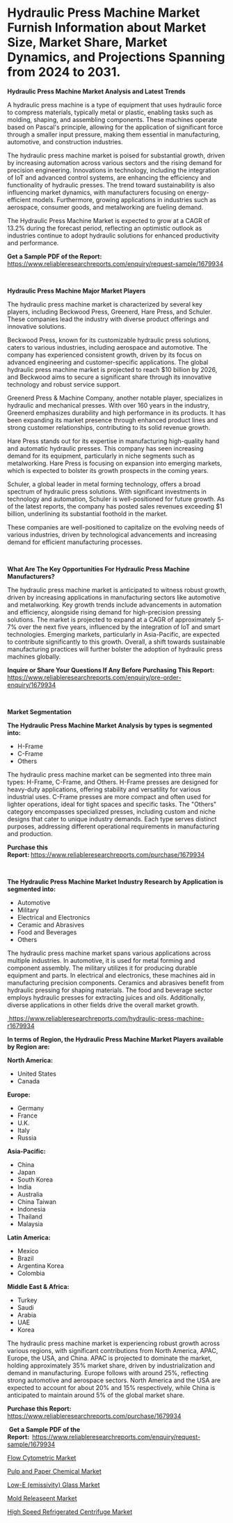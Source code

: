 <p><h1>Hydraulic Press Machine Market Furnish Information about Market Size, Market Share, Market Dynamics, and Projections Spanning from 2024 to 2031.</h1></p><p><strong>Hydraulic Press Machine Market Analysis and Latest Trends</strong></p>
<p><p>A hydraulic press machine is a type of equipment that uses hydraulic force to compress materials, typically metal or plastic, enabling tasks such as molding, shaping, and assembling components. These machines operate based on Pascal's principle, allowing for the application of significant force through a smaller input pressure, making them essential in manufacturing, automotive, and construction industries.</p><p>The hydraulic press machine market is poised for substantial growth, driven by increasing automation across various sectors and the rising demand for precision engineering. Innovations in technology, including the integration of IoT and advanced control systems, are enhancing the efficiency and functionality of hydraulic presses. The trend toward sustainability is also influencing market dynamics, with manufacturers focusing on energy-efficient models. Furthermore, growing applications in industries such as aerospace, consumer goods, and metalworking are fueling demand.</p><p>The Hydraulic Press Machine Market is expected to grow at a CAGR of 13.2% during the forecast period, reflecting an optimistic outlook as industries continue to adopt hydraulic solutions for enhanced productivity and performance.</p></p>
<p><strong>Get a Sample PDF of the Report:&nbsp;</strong> <a href="https://www.reliableresearchreports.com/enquiry/request-sample/1679934?utm_campaign=10&utm_medium=2&utm_source=Github&utm_content=ia&utm_term=14102024&utm_id=hydraulic-press-machine">https://www.reliableresearchreports.com/enquiry/request-sample/1679934</a></p>
<p>&nbsp;</p>
<p><strong>Hydraulic Press Machine Major Market Players</strong></p>
<p><p>The hydraulic press machine market is characterized by several key players, including Beckwood Press, Greenerd, Hare Press, and Schuler. These companies lead the industry with diverse product offerings and innovative solutions.</p><p>Beckwood Press, known for its customizable hydraulic press solutions, caters to various industries, including aerospace and automotive. The company has experienced consistent growth, driven by its focus on advanced engineering and customer-specific applications. The global hydraulic press machine market is projected to reach $10 billion by 2026, and Beckwood aims to secure a significant share through its innovative technology and robust service support.</p><p>Greenerd Press & Machine Company, another notable player, specializes in hydraulic and mechanical presses. With over 160 years in the industry, Greenerd emphasizes durability and high performance in its products. It has been expanding its market presence through enhanced product lines and strong customer relationships, contributing to its solid revenue growth.</p><p>Hare Press stands out for its expertise in manufacturing high-quality hand and automatic hydraulic presses. This company has seen increasing demand for its equipment, particularly in niche segments such as metalworking. Hare Press is focusing on expansion into emerging markets, which is expected to bolster its growth prospects in the coming years.</p><p>Schuler, a global leader in metal forming technology, offers a broad spectrum of hydraulic press solutions. With significant investments in technology and automation, Schuler is well-positioned for future growth. As of the latest reports, the company has posted sales revenues exceeding $1 billion, underlining its substantial foothold in the market.</p><p>These companies are well-positioned to capitalize on the evolving needs of various industries, driven by technological advancements and increasing demand for efficient manufacturing processes.</p></p>
<p>&nbsp;</p>
<p><strong>What Are The Key Opportunities For Hydraulic Press Machine Manufacturers?</strong></p>
<p><p>The hydraulic press machine market is anticipated to witness robust growth, driven by increasing applications in manufacturing sectors like automotive and metalworking. Key growth trends include advancements in automation and efficiency, alongside rising demand for high-precision pressing solutions. The market is projected to expand at a CAGR of approximately 5-7% over the next five years, influenced by the integration of IoT and smart technologies. Emerging markets, particularly in Asia-Pacific, are expected to contribute significantly to this growth. Overall, a shift towards sustainable manufacturing practices will further bolster the adoption of hydraulic press machines globally.</p></p>
<p><strong>Inquire or Share Your Questions If Any Before Purchasing This Report:</strong> <a href="https://www.reliableresearchreports.com/enquiry/pre-order-enquiry/1679934?utm_campaign=10&utm_medium=2&utm_source=Github&utm_content=ia&utm_term=14102024&utm_id=hydraulic-press-machine">https://www.reliableresearchreports.com/enquiry/pre-order-enquiry/1679934</a></p>
<p>&nbsp;</p>
<p><strong>Market Segmentation</strong></p>
<p><strong>The Hydraulic Press Machine Market Analysis by types is segmented into:</strong></p>
<p><ul><li>H-Frame</li><li>C-Frame</li><li>Others</li></ul></p>
<p><p>The hydraulic press machine market can be segmented into three main types: H-Frame, C-Frame, and Others. H-Frame presses are designed for heavy-duty applications, offering stability and versatility for various industrial uses. C-Frame presses are more compact and often used for lighter operations, ideal for tight spaces and specific tasks. The "Others" category encompasses specialized presses, including custom and niche designs that cater to unique industry demands. Each type serves distinct purposes, addressing different operational requirements in manufacturing and production.</p></p>
<p><strong>Purchase this Report:&nbsp;</strong><a href="https://www.reliableresearchreports.com/purchase/1679934?utm_campaign=10&utm_medium=2&utm_source=Github&utm_content=ia&utm_term=14102024&utm_id=hydraulic-press-machine">https://www.reliableresearchreports.com/purchase/1679934</a></p>
<p>&nbsp;</p>
<p><strong>The Hydraulic Press Machine Market Industry Research by Application is segmented into:</strong></p>
<p><ul><li>Automotive</li><li>Military</li><li>Electrical and Electronics</li><li>Ceramic and Abrasives</li><li>Food and Beverages</li><li>Others</li></ul></p>
<p><p>The hydraulic press machine market spans various applications across multiple industries. In automotive, it is used for metal forming and component assembly. The military utilizes it for producing durable equipment and parts. In electrical and electronics, these machines aid in manufacturing precision components. Ceramics and abrasives benefit from hydraulic pressing for shaping materials. The food and beverage sector employs hydraulic presses for extracting juices and oils. Additionally, diverse applications in other fields drive the overall market growth.</p></p>
<p><a href="https://www.reliableresearchreports.com/hydraulic-press-machine-r1679934?utm_campaign=10&utm_medium=2&utm_source=Github&utm_content=ia&utm_term=14102024&utm_id=hydraulic-press-machine">&nbsp;https://www.reliableresearchreports.com/hydraulic-press-machine-r1679934</a></p>
<p><strong>In terms of Region, the Hydraulic Press Machine Market Players available by Region are:</strong></p>
<p>
    <p> <strong> North America: </strong>
        <ul>
            <li>United States</li>
            <li>Canada</li>
        </ul>
        </p> 
    <p> <strong> Europe: </strong>
        <ul>
            <li>Germany</li>
            <li>France</li>
            <li>U.K.</li>
            <li>Italy</li>
            <li>Russia</li>
        </ul>
        </p> 
    <p> <strong> Asia-Pacific: </strong>
        <ul>
            <li>China</li>
            <li>Japan</li>
            <li>South Korea</li>
            <li>India</li>
            <li>Australia</li>
            <li>China Taiwan</li>
            <li>Indonesia</li>
            <li>Thailand</li>
            <li>Malaysia</li>
        </ul>
        </p> 
    <p> <strong> Latin America: </strong>
        <ul>
            <li>Mexico</li>
            <li>Brazil</li>
            <li>Argentina Korea</li>
            <li>Colombia</li>
        </ul>
        </p> 
    <p> <strong> Middle East & Africa: </strong>
        <ul>
            <li>Turkey</li>
            <li>Saudi</li>
            <li>Arabia</li>
            <li>UAE</li>
            <li>Korea</li>
        </ul>
    </p>
    </p>
<p><p>The hydraulic press machine market is experiencing robust growth across various regions, with significant contributions from North America, APAC, Europe, the USA, and China. APAC is projected to dominate the market, holding approximately 35% market share, driven by industrialization and demand in manufacturing. Europe follows with around 25%, reflecting strong automotive and aerospace sectors. North America and the USA are expected to account for about 20% and 15% respectively, while China is anticipated to maintain around 5% of the global market share.</p></p>
<p><strong>Purchase this Report: </strong><a href="https://www.reliableresearchreports.com/purchase/1679934?utm_campaign=10&utm_medium=2&utm_source=Github&utm_content=ia&utm_term=14102024&utm_id=hydraulic-press-machine">https://www.reliableresearchreports.com/purchase/1679934</a></p>
<p>&nbsp;<strong>Get a Sample PDF of the Report:&nbsp;&nbsp;</strong><a href="https://www.reliableresearchreports.com/enquiry/request-sample/1679934?utm_campaign=10&utm_medium=2&utm_source=Github&utm_content=ia&utm_term=14102024&utm_id=hydraulic-press-machine">https://www.reliableresearchreports.com/enquiry/request-sample/1679934</a></p>
<p><strong></strong></p>
<p><p><a href="https://github.com/JubayerMia832/Market-Research-Report-List-1/blob/main/flow-cytometric-market.md?utm_campaign=10&utm_medium=2&utm_source=Github&utm_content=ia&utm_term=14102024&utm_id=hydraulic-press-machine">Flow Cytometric Market</a></p><p><a href="https://www.linkedin.com/pulse/future-trends-global-pulp-paper-chemical-market-insights-analysis-kpgnf?utm_campaign=10&utm_medium=2&utm_source=Github&utm_content=ia&utm_term=14102024&utm_id=hydraulic-press-machine">Pulp and Paper Chemical Market</a></p><p><a href="https://www.linkedin.com/pulse/low-e-emissivity-glass-market-drivers-challenges-forecast-2024-2031-wk3kf?utm_campaign=10&utm_medium=2&utm_source=Github&utm_content=ia&utm_term=14102024&utm_id=hydraulic-press-machine">Low-E (emissivity) Glass Market</a></p><p><a href="https://www.linkedin.com/pulse/mold-releaseent-market-size-segmentation-trends-growth-analysis-ebrkf?utm_campaign=10&utm_medium=2&utm_source=Github&utm_content=ia&utm_term=14102024&utm_id=hydraulic-press-machine">Mold Releaseent Market</a></p><p><a href="https://github.com/ygfu6u/Market-Research-Report-List-1/blob/main/high-speed-refrigerated-centrifuge-market.md?utm_campaign=10&utm_medium=2&utm_source=Github&utm_content=ia&utm_term=14102024&utm_id=hydraulic-press-machine">High Speed Refrigerated Centrifuge Market</a></p></p>